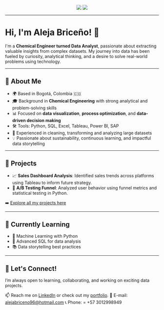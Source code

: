 

<p align="center">
  <a href="https://www.linkedin.com/in/alejandrabriceno-dataanalyst/" target="_blank"><img src="https://img.shields.io/badge/LinkedIn-blue?style=for-the-badge&logo=linkedin&logoColor=white"/></a>
  <a href="https://github.com/AlejaBriceno" target="_blank"><img src="https://img.shields.io/badge/GitHub-000?style=for-the-badge&logo=github&logoColor=white"/></a>
  
</p>

---

# Hi, I'm Aleja Briceño! 👋

I'm a **Chemical Engineer turned Data Analyst**, passionate about extracting valuable insights from complex datasets. My journey into data has been fueled by curiosity, analytical thinking, and a desire to solve real-world problems using technology.

---

## 📌 About Me

- 🌍 Based in Bogotá, Colombia 🇨🇴
- 🎓 Background in **Chemical Engineering** with strong analytical and problem-solving skills
- 📊 Focused on **data visualization**, **process optimization**, and **data-driven decision making**
- 🛠️ Tools: Python, SQL, Excel, Tableau, Power BI, SAP
- 🧪 Experienced in cleaning, transforming and analyzing large datasets
- 💡 Passionate about sustainability, continuous learning, and impactful data storytelling

---

## 🚀 Projects

- 📈 **Sales Dashboard Analysis**: Identified sales trends across platforms using Tableau to inform future strategy.
- 🧪 **A/B Testing Funnel**: Analyzed user behavior using funnel metrics and statistical testing in Python.


➡️ [Explore all my projects here](https://github.com/AlejaBriceno?tab=repositories)

---

## 🌱 Currently Learning

- 🧠 Machine Learning with Python
- 🧮 Advanced SQL for data analysis
- 📚 Data storytelling best practices

---

## 🤝 Let's Connect!

I’m always open to learning, collaborating, and working on exciting data projects.

📫 Reach me on [LinkedIn](https://www.linkedin.com/in/alejandrabriceno-dataanalyst/) or check out my [portfolio](https://github.com/AlejaBriceno).
📧 E-mail: alejabriceno96@hotmail.com
📞 Phone: = +57 3012998949
